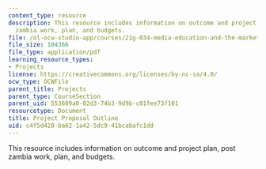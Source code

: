 ```yaml
---
content_type: resource
description: This resource includes information on outcome and project plan, post
  zambia work, plan, and budgets.
file: /ol-ocw-studio-app/courses/21g-034-media-education-and-the-marketplace-fall-2005/c4f5d428ba621a425dc941bcabafc1dd_MIT21G_034F05_outsourceafr.pdf
file_size: 104366
file_type: application/pdf
learning_resource_types:
- Projects
license: https://creativecommons.org/licenses/by-nc-sa/4.0/
ocw_type: OCWFile
parent_title: Projects
parent_type: CourseSection
parent_uid: 553609a0-02d3-74b3-9d9b-c01fee73f101
resourcetype: Document
title: Project Proposal Outline
uid: c4f5d428-ba62-1a42-5dc9-41bcabafc1dd
---
```

This resource includes information on outcome and project plan, post zambia work, plan, and budgets.